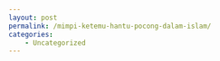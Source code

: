 ```yaml
---
layout: post
permalink: /mimpi-ketemu-hantu-pocong-dalam-islam/
categories:
    - Uncategorized
---
```



